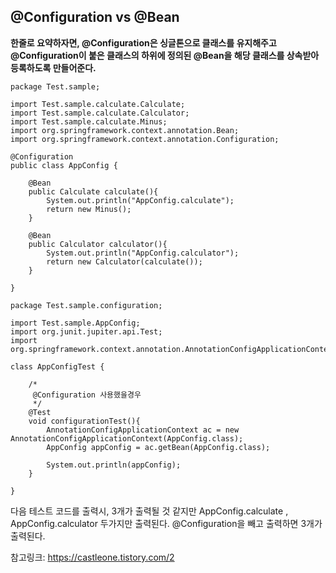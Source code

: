 ## @Configuration vs @Bean

**한줄로 요약하자면, @Configuration은 싱글톤으로 클래스를 유지해주고 @Configuration이 붙은 클래스의 하위에 정의된 @Bean을 해당 클래스를 상속받아 등록하도록 만들어준다.**


```
package Test.sample;

import Test.sample.calculate.Calculate;
import Test.sample.calculate.Calculator;
import Test.sample.calculate.Minus;
import org.springframework.context.annotation.Bean;
import org.springframework.context.annotation.Configuration;

@Configuration
public class AppConfig {

    @Bean
    public Calculate calculate(){
        System.out.println("AppConfig.calculate");
        return new Minus();
    }

    @Bean
    public Calculator calculator(){
        System.out.println("AppConfig.calculator");
        return new Calculator(calculate());
    }

}
```



```
package Test.sample.configuration;

import Test.sample.AppConfig;
import org.junit.jupiter.api.Test;
import org.springframework.context.annotation.AnnotationConfigApplicationContext;

class AppConfigTest {

    /*
     @Configuration 사용했을경우
     */
    @Test
    void configurationTest(){
        AnnotationConfigApplicationContext ac = new AnnotationConfigApplicationContext(AppConfig.class);
        AppConfig appConfig = ac.getBean(AppConfig.class);

        System.out.println(appConfig);
    }

}
```
다음 테스트 코드를 출력시, 3개가 출력될 것 같지만 AppConfig.calculate , AppConfig.calculator 두가지만 출력된다. 
@Configuration을 빼고 출력하면 3개가 출력된다.


참고링크: https://castleone.tistory.com/2
